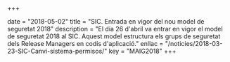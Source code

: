 +++

date        = "2018-05-02"
title       = "SIC. Entrada en vigor del nou model de seguretat 2018"
description = "El dia 26 d'abril va entrar en vigor el model de seguretat 2018 al SIC. Aquest model estructura els grups de seguretat dels Release Managers en codis d'aplicació."
enllac      = "/noticies/2018-03-23-SIC-Canvi-sistema-permisos/"
key 		= "MAIG2018"
+++
